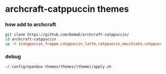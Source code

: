 # archcraft-catppuccin themes

### how add to archcraft
```bash
git clone https://github.com/DemwE/archcraft-catppuccin/
cd archcraft-catppuccin
cp -R {catppuccin_frappe,catppuccin_latte,catppuccin_macchiato,catppuccin_macha} ~/.config/openbox-themes/themes/
```

### debug
`~/.config/openbox-themes/themes/|theme|/apply.sh`
